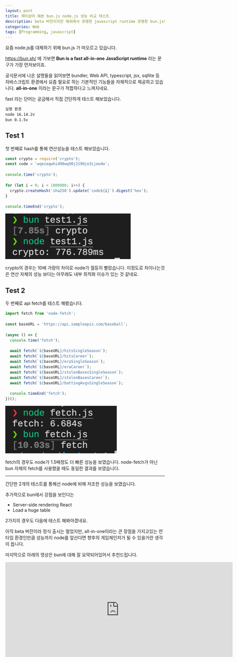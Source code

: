 ```yaml
---
layout: post
title: 재미삼아 해본 bun.js node.js 성능 비교 테스트
description: beta 버전이지만 해외에서 유명한 javascript runtime 유명한 bun.js의 성능 비교
categories: Web
tags: [Programming, javascript]
---
```


요즘 node.js를 대체하기 위해 bun.js 가 떠오르고 있습니다.

<https://bun.sh/> 에 가보면 **Bun is a fast all-in-one JavaScript runtime** 라는 문구가 가장 먼저보이죠.

공식문서에 나온 설명들을 읽어보면 bundler, Web API, typescript, jsx, sqllite 등 자바스크립트 환경에서 요즘 필요로 하는 기본적인 기능들을 자체적으로 제공하고 있습니다. **all-in-one** 이라는 문구가 적합하다고 느껴지네요.

fast 라는 단어는 궁금해서 직접 간단하게 테스트 해보았습니다.

```sh
실행 환경
node 16.14.2v
bun 0.1.5v
```

## Test 1

첫 번째로 hash를 통해 연산성능을 테스트 해보았습니다.

```js
const crypto = require('crypto');
const code = 'wqeieqwhid90wq90j2190je3ijeodw';

console.time('crypto');

for (let i = 0; i < 1000000; i++) {
  crypto.createHash('sha256').update(`code${i}`).digest('hex');
}

console.timeEnd('crypto');
```

![hash테스트](/assets/images/posts/bun-crypto.png)

crypto의 경우는 10배 가량의 차이로 node가 월등히 빨랐습니다. 이정도로 차이나는것은 연산 자체의 성능 보다는 아무래도 내부 최적화 이슈가 있는 것 같네요.

## Test 2

두 번째로 api fetch를 테스트 해봤습니다.

```js
import fetch from 'node-fetch';

const baseURL = 'https://api.sampleapis.com/baseball';

(async () => {
  console.time('fetch');

  await fetch(`${baseURL}/hitsSingleSeason`);
  await fetch(`${baseURL}/hitsCareer`);
  await fetch(`${baseURL}/eraSingleSeason`);
  await fetch(`${baseURL}/eraCareer`);
  await fetch(`${baseURL}/stolenBasesSingleSeason`);
  await fetch(`${baseURL}/stolenBasesCareer`);
  await fetch(`${baseURL}/battingAvgsSingleSeason`);

  console.timeEnd('fetch');
})();
```

![hash테스트](/assets/images/posts/bun-fetch.png)

fetch의 경우도 node가 1.5배정도 더 빠른 성능을 보였습니다. node-fetch가 아닌 bun 자체의 fetch를 사용했을 때도 동일한 결과를 보였습니다.

---

간단한 2개의 테스트를 통해선 node에 비해 저조한 성능을 보였습니다.

추가적으로 bun에서 강점을 보인다는

- Server-side rendering React
- Load a huge table

2가지의 경우도 다음에 테스트 해봐야겠네요.

아직 beta 버전이라 정식 출시는 멀었지만, all-in-one이라는 큰 장점을 가지고있는 런타임 환경인만큼 성능까지 node를 앞선다면 향후의 게임체인저가 될 수 있을거란 생각이 듭니다.

마지막으로 아래의 영상은 bun에 대해 잘 요약되어있어서 추천드립니다.

<iframe width="718" height="300" src="https://www.youtube.com/embed/FMhScnY0dME" title="JavaScript just got way faster" frameborder="0" allow="accelerometer; autoplay; clipboard-write; encrypted-media; gyroscope; picture-in-picture" allowfullscreen></iframe>